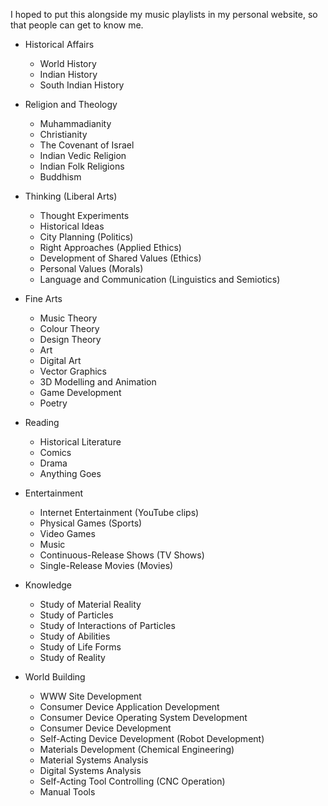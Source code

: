 I hoped to put this alongside my music playlists in my personal website, so that people can get to know me.

- Historical Affairs
	- World History
	- Indian History
	- South Indian History

- Religion and Theology
	- Muhammadianity
	- Christianity
	- The Covenant of Israel
	- Indian Vedic Religion
	- Indian Folk Religions
	- Buddhism

- Thinking (Liberal Arts)
	- Thought Experiments
	- Historical Ideas
	- City Planning (Politics)
	- Right Approaches (Applied Ethics)
	- Development of Shared Values (Ethics)
	- Personal Values (Morals)
	- Language and Communication (Linguistics and Semiotics)

- Fine Arts
	- Music Theory
	- Colour Theory
	- Design Theory
	- Art
	- Digital Art
	- Vector Graphics
	- 3D Modelling and Animation
	- Game Development
	- Poetry

- Reading
	- Historical Literature
	- Comics
	- Drama
	- Anything Goes

- Entertainment
	- Internet Entertainment (YouTube clips)
	- Physical Games (Sports)
	- Video Games
	- Music
	- Continuous-Release Shows (TV Shows)
	- Single-Release Movies (Movies)

- Knowledge
	- Study of Material Reality
	- Study of Particles
	- Study of Interactions of Particles
	- Study of Abilities
	- Study of Life Forms
	- Study of Reality

- World Building
	- WWW Site Development
	- Consumer Device Application Development
	- Consumer Device Operating System Development
	- Consumer Device Development
	- Self-Acting Device Development (Robot Development)
	- Materials Development (Chemical Engineering)
	- Material Systems Analysis
	- Digital Systems Analysis
	- Self-Acting Tool Controlling (CNC Operation)
	- Manual Tools
